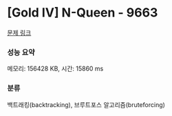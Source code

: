 # [Gold IV] N-Queen - 9663 

[문제 링크](https://www.acmicpc.net/problem/9663) 

### 성능 요약

메모리: 156428 KB, 시간: 15860 ms

### 분류

백트래킹(backtracking), 브루트포스 알고리즘(bruteforcing)

